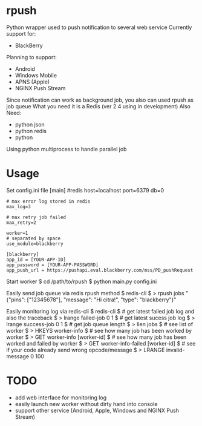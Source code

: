 rpush
=====

Python wrapper used to push notification to several web service
Currently support for:
 * BlackBerry

Planning to support:
 * Android
 * Windows Mobile
 * APNS (Apple)
 * NGINX Push Stream
 
Since notification can work as background job, you also can used rpush as job queue
What you need it is a Redis (ver 2.4 using in development)
Also Need:
 * python json
 * python redis
 * python
 
Using python multiprocess to handle parallel job

Usage
=====
Set config.ini file
    [main]
    #redis
    host=localhost
    port=6379
    db=0
    
    # max error log stored in redis
    max_log=3
    
    # max retry job failed
    max_retry=2
    
    worker=1
    # separated by space
    use_module=blackberry
    
    [blackberry]
    app_id = [YOUR-APP-ID]
    app_password = [YOUR-APP-PASSWORD]
    app_push_url = https://pushapi.eval.blackberry.com/mss/PD_pushRequest
    
Start worker
    $ cd /path/to/rpush
    $ python main.py config.ini
    
Easily send job queue via redis rpush method
    $ redis-cli
    $ > rpush jobs "{\"pins\": [\"12345678\"], \"message\": \"Hi citra!\", \"type\": \"blackberry\"}"
    
Easily monitoring log via redis-cli
    $ redis-cli
    $ # get latest failed job log and also the traceback
    $ > lrange failed-job 0 1
    $ # get latest sucess job log
    $ > lrange success-job 0 1
    $ # get job queue length
    $ > llen jobs
    $ # see list of worker
    $ > HKEYS worker-info
    $ # see how many job has been worked by worker
    $ > GET worker-info [worker-id]
    $ # see how many job has been worked and failed by worker
    $ > GET worker-info-failed [worker-id]
    $ # see if your code already send wrong opcode/message
    $ > LRANGE invalid-message 0 100
    
TODO
====
 * add web interface for monitoring log
 * easily launch new worker without dirty hand into console
 * support other service (Android, Apple, Windows and NGINX Push Stream)
    